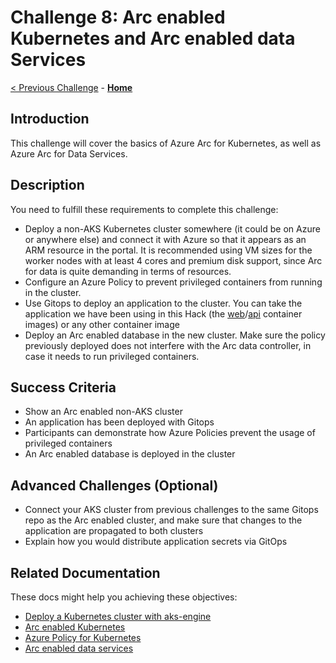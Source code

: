 # Challenge 8: Arc enabled Kubernetes and Arc enabled data Services

[< Previous Challenge](./07-aks_mesh.md) - **[Home](../README.md)**

## Introduction

This challenge will cover the basics of Azure Arc for Kubernetes, as well as Azure Arc for Data Services.

## Description

You need to fulfill these requirements to complete this challenge:

- Deploy a non-AKS Kubernetes cluster somewhere (it could be on Azure or anywhere else) and connect it with Azure so that it appears as an ARM resource in the portal. It is recommended using VM sizes for the worker nodes with at least 4 cores and premium disk support, since Arc for data is quite demanding in terms of resources.
- Configure an Azure Policy to prevent privileged containers from running in the cluster.
- Use Gitops to deploy an application to the cluster. You can take the application we have been using in this Hack (the [web](./web/README.md)/[api](./api/README.md) container images) or any other container image
- Deploy an Arc enabled database in the new cluster. Make sure the policy previously deployed does not interfere with the Arc data controller, in case it needs to run privileged containers.

## Success Criteria

- Show an Arc enabled non-AKS cluster
- An application has been deployed with Gitops
- Participants can demonstrate how Azure Policies prevent the usage of privileged containers
- An Arc enabled database is deployed in the cluster

## Advanced Challenges (Optional)

- Connect your AKS cluster from previous challenges to the same Gitops repo as the Arc enabled cluster, and make sure that changes to the application are propagated to both clusters
- Explain how you would distribute application secrets via GitOps

## Related Documentation

These docs might help you achieving these objectives:

- [Deploy a Kubernetes cluster with aks-engine](https://github.com/Azure/aks-engine/blob/master/docs/tutorials/quickstart.md)
- [Arc enabled Kubernetes](https://docs.microsoft.com/azure/azure-arc/kubernetes/overview)
- [Azure Policy for Kubernetes](https://docs.microsoft.com/azure/governance/policy/concepts/policy-for-kubernetes)
- [Arc enabled data services](https://docs.microsoft.com/azure/azure-arc/data/overview)
